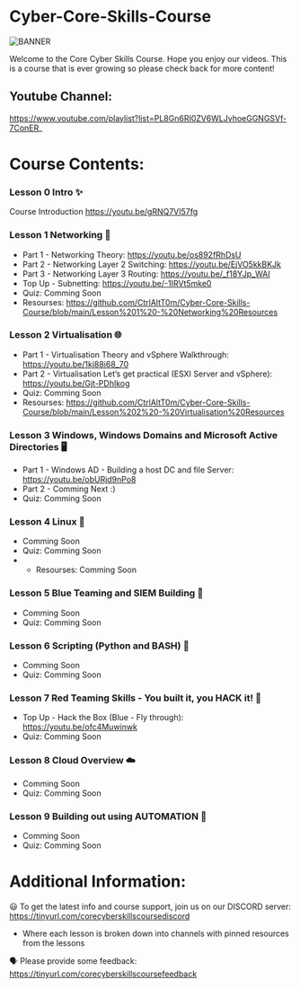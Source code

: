 # Cyber-Core-Skills-Course
![BANNER](https://i.ibb.co/hLtL15x/Simple-Technology-Linked-In-Banner.png)

Welcome to the Core Cyber Skills Course. Hope you enjoy our videos.
This is a course that is ever growing so please check back for more content!

## Youtube Channel:
https://www.youtube.com/playlist?list=PL8Gn6RI0ZV6WLJvhoeGGNGSVf-7ConER_


# Course Contents:

### Lesson 0 Intro ✨
Course Introduction https://youtu.be/gRNQ7VI57fg


### Lesson 1 Networking 🔀
- Part 1 - Networking Theory: https://youtu.be/os892fRhDsU 
- Part 2 - Networking Layer 2 Switching: https://youtu.be/EjVO5kkBKJk 
- Part 3 - Networking Layer 3 Routing: https://youtu.be/_f18YJp_WAI 
- Top Up - Subnetting: https://youtu.be/-1IRVt5mke0 
- Quiz: Comming Soon
- Resourses: https://github.com/CtrlAltT0m/Cyber-Core-Skills-Course/blob/main/Lesson%201%20-%20Networking%20Resources


### Lesson 2 Virtualisation 🌐
- Part 1 - Virtualisation Theory and vSphere Walkthrough: https://youtu.be/1kj88i68_70
- Part 2 - Virtualisation Let’s get practical (ESXI Server and vSphere): https://youtu.be/Gjt-PDhIkog
- Quiz: Comming Soon
- Resourses: https://github.com/CtrlAltT0m/Cyber-Core-Skills-Course/blob/main/Lesson%202%20-%20Virtualisation%20Resources

### Lesson 3 Windows, Windows Domains and Microsoft Active Directories 🖥️
- Part 1 - Windows AD - Building a host DC and file Server: https://youtu.be/obURjd9nPo8
- Part 2 - Comming Next :)
- Quiz: Comming Soon

### Lesson 4 Linux 🐧
- Comming Soon
- Quiz: Comming Soon
- - Resourses: Comming Soon

### Lesson 5 Blue Teaming and SIEM Building 📘
- Comming Soon
- Quiz: Comming Soon

### Lesson 6 Scripting (Python and BASH) 🐍
- Comming Soon
- Quiz: Comming Soon

### Lesson 7 Red Teaming Skills - You built it, you HACK it! 📕
- Top Up - Hack the Box (Blue - Fly through): https://youtu.be/ofc4Muwinwk
- Quiz: Comming Soon


### Lesson 8 Cloud Overview ☁️
- Comming Soon
- Quiz: Comming Soon

### Lesson 9 Building out using AUTOMATION 🧱
- Comming Soon
- Quiz: Comming Soon



# Additional Information:

😃 To get the latest info and course support, join us on our DISCORD server: 
https://tinyurl.com/corecyberskillscoursediscord
- Where each lesson is broken down into channels with pinned resources from the lessons


🗣️ Please provide some feedback: 
https://tinyurl.com/corecyberskillscoursefeedback

